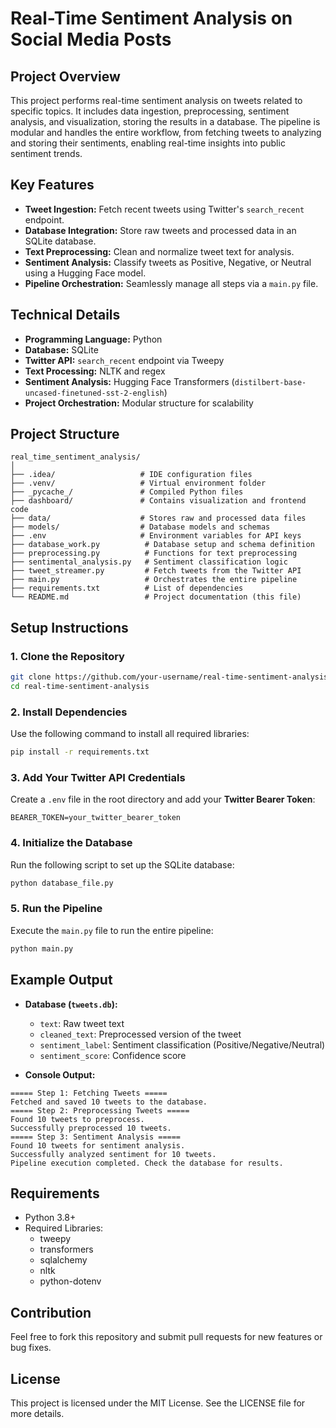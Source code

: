 # Real-Time Sentiment Analysis on Social Media Posts

## Project Overview
This project performs real-time sentiment analysis on tweets related to specific topics. It includes data ingestion, preprocessing, sentiment analysis, and visualization, storing the results in a database. The pipeline is modular and handles the entire workflow, from fetching tweets to analyzing and storing their sentiments, enabling real-time insights into public sentiment trends.

## Key Features
- **Tweet Ingestion:** Fetch recent tweets using Twitter's `search_recent` endpoint.
- **Database Integration:** Store raw tweets and processed data in an SQLite database.
- **Text Preprocessing:** Clean and normalize tweet text for analysis.
- **Sentiment Analysis:** Classify tweets as Positive, Negative, or Neutral using a Hugging Face model.
- **Pipeline Orchestration:** Seamlessly manage all steps via a `main.py` file.

## Technical Details
- **Programming Language:** Python
- **Database:** SQLite
- **Twitter API:** `search_recent` endpoint via Tweepy
- **Text Processing:** NLTK and regex
- **Sentiment Analysis:** Hugging Face Transformers (`distilbert-base-uncased-finetuned-sst-2-english`)
- **Project Orchestration:** Modular structure for scalability

## Project Structure
```plaintext
real_time_sentiment_analysis/
│
├── .idea/                   # IDE configuration files
├── .venv/                   # Virtual environment folder
├── _pycache_/               # Compiled Python files
├── dashboard/               # Contains visualization and frontend code
├── data/                    # Stores raw and processed data files
├── models/                  # Database models and schemas
├── .env                     # Environment variables for API keys
├── database_work.py          # Database setup and schema definition
├── preprocessing.py          # Functions for text preprocessing
├── sentimental_analysis.py   # Sentiment classification logic
├── tweet_streamer.py         # Fetch tweets from the Twitter API
├── main.py                   # Orchestrates the entire pipeline
├── requirements.txt          # List of dependencies
└── README.md                 # Project documentation (this file)
```

## Setup Instructions

### 1. Clone the Repository
```bash
git clone https://github.com/your-username/real-time-sentiment-analysis.git
cd real-time-sentiment-analysis
```

### 2. Install Dependencies
Use the following command to install all required libraries:
```bash
pip install -r requirements.txt
```

### 3. Add Your Twitter API Credentials
Create a `.env` file in the root directory and add your **Twitter Bearer Token**:
```plaintext
BEARER_TOKEN=your_twitter_bearer_token
```

### 4. Initialize the Database
Run the following script to set up the SQLite database:
```bash
python database_file.py
```

### 5. Run the Pipeline
Execute the `main.py` file to run the entire pipeline:
```bash
python main.py
```

## Example Output
- **Database (`tweets.db`):**
  - `text`: Raw tweet text
  - `cleaned_text`: Preprocessed version of the tweet
  - `sentiment_label`: Sentiment classification (Positive/Negative/Neutral)
  - `sentiment_score`: Confidence score
 
- **Console Output:**
```plaintext
===== Step 1: Fetching Tweets =====
Fetched and saved 10 tweets to the database.
===== Step 2: Preprocessing Tweets =====
Found 10 tweets to preprocess.
Successfully preprocessed 10 tweets.
===== Step 3: Sentiment Analysis =====
Found 10 tweets for sentiment analysis.
Successfully analyzed sentiment for 10 tweets.
Pipeline execution completed. Check the database for results.
```

## Requirements
- Python 3.8+
- Required Libraries:
  - tweepy
  - transformers
  - sqlalchemy
  - nltk
  - python-dotenv
 
## Contribution
Feel free to fork this repository and submit pull requests for new features or bug fixes.

## License
This project is licensed under the MIT License. See the LICENSE file for more details.
